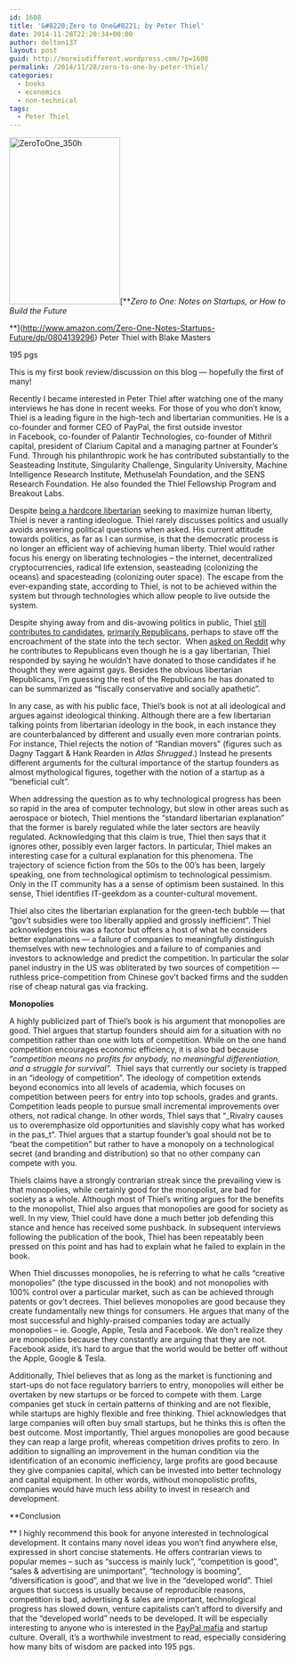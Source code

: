 ```yaml
---
id: 1608
title: '&#8220;Zero to One&#8221; by Peter Thiel'
date: 2014-11-28T22:20:34+00:00
author: delton137
layout: post
guid: http://moreisdifferent.wordpress.com/?p=1608
permalink: /2014/11/28/zero-to-one-by-peter-thiel/
categories:
  - books
  - economics
  - non-technical
tags:
  - Peter Thiel
---
```

[<img class=" size-medium wp-image-1627 alignright" src="http://www.moreisdifferent.com/wp-content/uploads/2014/11/zerotoone_350h.jpg?w=199" alt="ZeroToOne_350h" width="199" height="300" srcset="http://www.moreisdifferent.com/wp-content/uploads/2014/11/zerotoone_350h.jpg 233w, http://www.moreisdifferent.com/wp-content/uploads/2014/11/zerotoone_350h-200x300.jpg 200w" sizes="(max-width: 199px) 100vw, 199px" />](http://www.moreisdifferent.com/wp-content/uploads/2014/11/zerotoone_350h.jpg)[**_Zero to One: Notes on Startups, or How to Build the Future_
  
**](http://www.amazon.com/Zero-One-Notes-Startups-Future/dp/0804139296) Peter Thiel with Blake Masters
  
195 pgs

This is my first book review/discussion on this blog &#8212; hopefully the first of many!

Recently I became interested in Peter Thiel after watching one of the many interviews he has done in recent weeks. For those of you who don&#8217;t know, Thiel is a leading figure in the high-tech and libertarian communities. He is a co-founder and former CEO of PayPal, the first outside investor in Facebook, co-founder of Palantir Technologies, co-founder of Mithril capital, president of Clarium Capital and a managing partner at Founder&#8217;s Fund. Through his philanthropic work he has contributed substantially to the Seasteading Institute, Singularity Challenge, Singularity University, Machine Intelligence Research Institute, Methuselah Foundation, and the SENS Research Foundation. He also founded the Thiel Fellowship Program and Breakout Labs.

<!--more-->


  
Despite [being a hardcore libertarian](http://www.cato-unbound.org/2009/04/13/peter-thiel/education-libertarian) seeking to maximize human liberty, Thiel is never a ranting ideologue. Thiel rarely discusses politics and usually avoids answering political questions when asked. His current attitude towards politics, as far as I can surmise, is that the democratic process is no longer an efficient way of achieving human liberty. Thiel would rather focus his energy on liberating technologies &#8211; the internet, decentralized cryptocurrencies, radical life extension, seasteading (colonizing the oceans) and spacesteading (colonizing outer space). The escape from the ever-expanding state, according to Thiel, is not to be achieved within the system but through technologies which allow people to live outside the system.

Despite shying away from and dis-avowing politics in public, Thiel [still contributes to candidates](http://www.mercurynews.com/business/ci_26666183/peter-thiel-wields-political-influence-gop), [primarily Republicans](en.wikipedia.org/wiki/Peter_Thiel#Support_for_political_activism), perhaps to stave off the encroachment of the state into the tech sector.  When [asked on Reddit](http://www.reddit.com/r/IAmA/comments/2g4g95/peter_thiel_technology_entrepreneur_and_investor) why he contributes to Republicans even though he is a gay libertarian, Thiel responded by saying he wouldn&#8217;t have donated to those candidates if he thought they were against gays. Besides the obvious libertarian Republicans, I&#8217;m guessing the rest of the Republicans he has donated to can be summarized as &#8220;fiscally conservative and socially apathetic&#8221;.

In any case, as with his public face, Thiel&#8217;s book is not at all ideological and argues against ideological thinking. Although there are a few libertarian talking points from libertarian ideology in the book, in each instance they are counterbalanced by different and usually even more contrarian points. For instance, Thiel rejects the notion of &#8220;Randian movers&#8221; (figures such as Dagny Taggart & Hank Rearden in _Atlas Shrugged_.) Instead he presents different arguments for the cultural importance of the startup founders as almost mythological figures, together with the notion of a startup as a &#8220;beneficial cult&#8221;.

When addressing the question as to why technological progress has been so rapid in the area of computer technology, but slow in other areas such as aerospace or biotech, Thiel mentions the &#8220;standard libertarian explanation&#8221; that the former is barely regulated while the later sectors are heavily regulated. Acknowledging that this claim is true, Thiel then says that it ignores other, possibly even larger factors. In particular, Thiel makes an interesting case for a cultural explanation for this phenomena. The trajectory of science fiction from the 50s to the 00&#8217;s has been, largely speaking, one from technological optimism to technological pessimism. Only in the IT community has a a sense of optimism been sustained. In this sense, Thiel identifies IT-geekdom as a counter-cultural movement.

Thiel also cites the libertarian explanation for the green-tech bubble &#8212; that &#8220;gov&#8217;t subsidies were too liberally applied and grossly inefficient&#8221;. Thiel acknowledges this was a factor but offers a host of what he considers better explanations &#8212; a failure of companies to meaningfully distinguish themselves with new technologies and a failure to of companies and investors to acknowledge and predict the competition. In particular the solar panel industry in the US was obliterated by two sources of competition &#8212; ruthless price-competition from Chinese gov&#8217;t backed firms and the sudden rise of cheap natural gas via fracking.

**Monopolies**
  
A highly publicized part of Thiel&#8217;s book is his argument that monopolies are good. Thiel argues that startup founders should aim for a situation with no competition rather than one with lots of competition. While on the one hand competition encourages economic efficiency, it is also bad because &#8220;_competition means no profits for anybody, no meaningful differentiation, and a struggle for survival&#8221;._  Thiel says that currently our society is trapped in an &#8220;ideology of competition&#8221;. The ideology of competition extends beyond economics into all levels of academia, which focuses on competition between peers for entry into top schools, grades and grants. Competition leads people to pursue small incremental improvements over others, not radical change. In other words, Thiel says that &#8220;_Rivalry causes us to overemphasize old opportunities and slavishly copy what has worked in the pas_t&#8221;. Thiel argues that a startup founder&#8217;s goal should not be to &#8220;beat the competition&#8221; but rather to have a monopoly on a technological secret (and branding and distribution) so that no other company can compete with you.

Thiels claims have a strongly contrarian streak since the prevailing view is that monopolies, while certainly good for the monopolist, are bad for society as a whole. Although most of Thiel&#8217;s writing argues for the benefits to the monopolist, Thiel also argues that monopolies are good for society as well. In my view, Thiel could have done a much better job defending this stance and hence has received some pushback. In subsequent interviews following the publication of the book, Thiel has been repeatably been pressed on this point and has had to explain what he failed to explain in the book.

When Thiel discusses monopolies, he is referring to what he calls &#8220;creative monopolies&#8221; (the type discussed in the book) and not monopolies with 100% control over a particular market, such as can be achieved through patents or gov&#8217;t decrees. Thiel believes monopolies are good because they create fundamentally new things for consumers. He argues that many of the most successful and highly-praised companies today are actually monopolies &#8211; ie. Google, Apple, Tesla and Facebook. We don&#8217;t realize they are monopolies because they constantly are arguing that they are not. Facebook aside, it&#8217;s hard to argue that the world would be better off without the Apple, Google & Tesla.

Additionally, Thiel believes that as long as the market is functioning and start-ups do not face regulatory barriers to entry, monopolies will either be overtaken by new startups or be forced to compete with them. Large companies get stuck in certain patterns of thinking and are not flexible, while startups are highly flexible and free thinking. Thiel acknowledges that large companies will often buy small startups, but he thinks this is often the best outcome. Most importantly, Thiel argues monopolies are good because they can reap a large profit, whereas competition drives profits to zero. In addition to signalling an improvement in the human condition via the identification of an economic inefficiency, large profits are good because they give companies capital, which can be invested into better technology and capital equipment. In other words, without monopolistic profits, companies would have much less ability to invest in research and development.

**Conclusion
  
** I highly recommend this book for anyone interested in technological development. It contains many novel ideas you won&#8217;t find anywhere else, expressed in short concise statements. He offers contrarian views to popular memes &#8211; such as &#8220;success is mainly luck&#8221;, &#8220;competition is good&#8221;, &#8220;sales & advertising are unimportant&#8221;, &#8220;technology is booming&#8221;, &#8220;diversification is good&#8221;, and that we live in the &#8220;developed world&#8221;. Thiel argues that success is usually because of reproducible reasons, competition is bad, advertising & sales are important, technological progress has slowed down, venture capitalists can&#8217;t afford to diversify and that the &#8220;developed world&#8221; needs to be developed. It will be especially interesting to anyone who is interested in the [PayPal mafia](http://www.google.com/url?sa=t&rct=j&q=&esrc=s&source=web&cd=2&cad=rja&uact=8&ved=0CCgQjBAwAQ&url=http%3A%2F%2Fen.wikipedia.org%2Fwiki%2FPayPal_Mafia&ei=6O94VPLWOcecgwSCloTYDA&usg=AFQjCNHxRMdeig6s86KwRTwcYYiBDZ4C0g&sig2=7jmi7yX04Pz9Q596TbKHog&bvm=bv.80642063,d.eXY) and startup culture. Overall, it&#8217;s a worthwhile investment to read, especially considering how many bits of wisdom are packed into 195 pgs.
